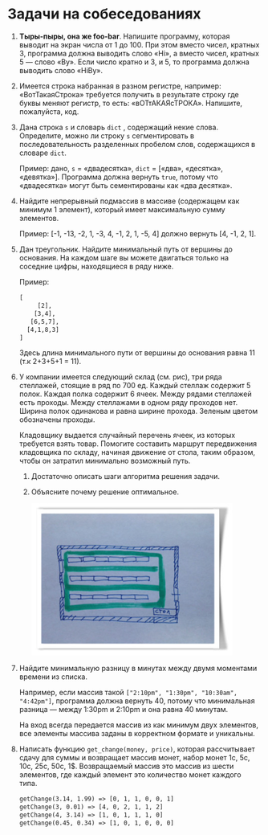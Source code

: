 # Задачи на собеседованиях

1. **Тыры-пыры, она же foo-bar**. Напишите программу, которая выводит на экран числа от 1 до 100. При этом вместо чисел, кратных 3, программа должна выводить слово «Hi», а вместо чисел, кратных 5 — слово «By». Если число кратно и 3, и 5, то программа должна выводить слово «HiBy».
1. Имеется строка набранная в разном регистре, например: «ВотТакаяСтрока» требуется получить в результате строку где буквы меняют регистр, то есть: «вОТтАКАЯсТРОКА». Напишите, пожалуйста, код.
1. Дана строка `s` и словарь `dict` , содержащий некие слова. Определите, можно ли строку `s` сегментировать в последовательность разделенных пробелом слов, содержащихся в словаре `dict`.

    Пример: дано, `s` = «двадесятка», `dict` = [«два», «десятка», «девятка»]. Программа должна вернуть `true`, потому что «двадесятка» могут быть сементированы как «два десятка».

1. Найдите непрерывный подмассив в массиве (содержащем как минимум 1 элемент), который имеет максимальную сумму элементов.

    Пример: [-1, -13, -2, 1, -3, 4, -1, 2, 1, -5, 4] должно вернуть [4, -1, 2, 1].

1. Дан треугольник. Найдите минимальный путь от вершины до основания. На каждом шаге вы можете двигаться только на соседние цифры, находящиеся в ряду ниже.

    Пример:

    ```
    [
         [2],
        [3,4],
       [6,5,7],
      [4,1,8,3]
    ]
    ```

    Здесь длина минимального пути от вершины до основания равна 11 (т.к 2+3+5+1 = 11).

1. У компании имеется следующий склад (см. рис), три ряда стеллажей, стоящие в ряд по 700 ед. Каждый стеллаж содержит 5 полок. Каждая полка содержит 6 ячеек. Между рядами стеллажей есть проходы. Между стеллажами в одном ряду проходов нет. Ширина полок одинакова и равна ширине прохода. Зеленым цветом обозначены проходы.

    Кладовщику выдается случайный перечень ячеек, из которых требуется взять товар. Помогите составить маршрут передвижения кладовщика по складу, начиная движение от стола, таким образом, чтобы он затратил минимально возможный путь.

    1. Достаточно описать шаги алгоритма решения задачи.
    1. Объясните почему решение оптимальное.

        ![Оптимальное решение](images/sklad.jpg)

1. Найдите минимальную разницу в минутах между двумя моментами времени из списка.

    Например, если массив такой `["2:10pm", "1:30pm", "10:30am", "4:42pm"]`, программа должна вернуть 40, потому что минимальная разница — между 1:30pm и 2:10pm и она равна 40 минутам.

    На вход всегда передается массив из как минимум двух элементов, все элементы массива заданы в корректном формате и уникальны.

1. Написать функцию `get_change(money, price)`, которая рассчитывает сдачу для суммы и возвращает массив монет, набор монет 1c, 5с, 10с, 25с, 50с, 1$. Возвращаемый массив это массив из шести элементов, где каждый элемент это количество монет каждого типа.

    ```
    getChange(3.14, 1.99) => [0, 1, 1, 0, 0, 1]
    getChange(3, 0.01) => [4, 0, 2, 1, 1, 2]
    getChange(4, 3.14) => [1, 0, 1, 1, 1, 0]
    getChange(0.45, 0.34) => [1, 0, 1, 0, 0, 0]
    ```
